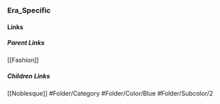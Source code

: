 ### Era_Specific
#### Links
##### Parent Links
[[Fashion]]
##### Children Links
[[Noblesque]]
#Folder/Category
#Folder/Color/Blue
#Folder/Subcolor/2
